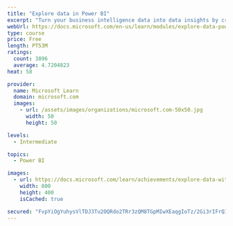 ```yaml
---
title: "Explore data in Power BI"
excerpt: "Turn your business intelligence data into data insights by creating and configuring Power BI dashboards."
webUrl: https://docs.microsoft.com/en-us/learn/modules/explore-data-power-bi/
type: course
price: Free
length: PT53M
ratings:
  count: 3896
  average: 4.7204823
heat: 58

provider:
  name: Microsoft Learn
  domain: microsoft.com
  images:
    - url: /assets/images/organizations/microsoft.com-50x50.jpg
      width: 50
      height: 50

levels:
  - Intermediate

topics:
  - Power BI

images:
  - url: https://docs.microsoft.com/learn/achievements/explore-data-with-power-bi-desktop-social.png
    width: 800
    height: 400
    isCached: true

secured: "FvpYiOgYuhysVlTDJ3Tu2OQRdo2TRr3zQM8TGpMIwXEaqgIoTz/2Gi3rIFrQIqR2UsgABjlAe+x6iWrLAYqZZfrJWbNpkLEndRagrddvhZVY5TmiFRDWR4JA3AZ0HHt+1o777+PQxGVhChzfk7kCyiAO2DdIr3j3RWs+2/pFnIlL/WH/JNJ9ZIF/7hUsv3+RwUBLMdccu9Uy3mc2ROYc+O32//4rxCs/d7YYw3YBNG87r46IuD5ws5qAFcmUwM1RaubyocDC9izqhGoNI/MbsUEHC9Ra1q9TP0j9X+h/7THHGdgMUSdi6v4rH76mbZK2h4Kt3sBRWDaYcNcwpFEcTQUzt75tMzn76aVVX1GrijB9HWI3qhTmIoj+LvV9wBQL0Ij4NBDgensNsU6fCegUX57EGXBhouQATjx4T9sCOM8=;T9R2U5oAIPtGCT0QCJVItg=="
---
```


